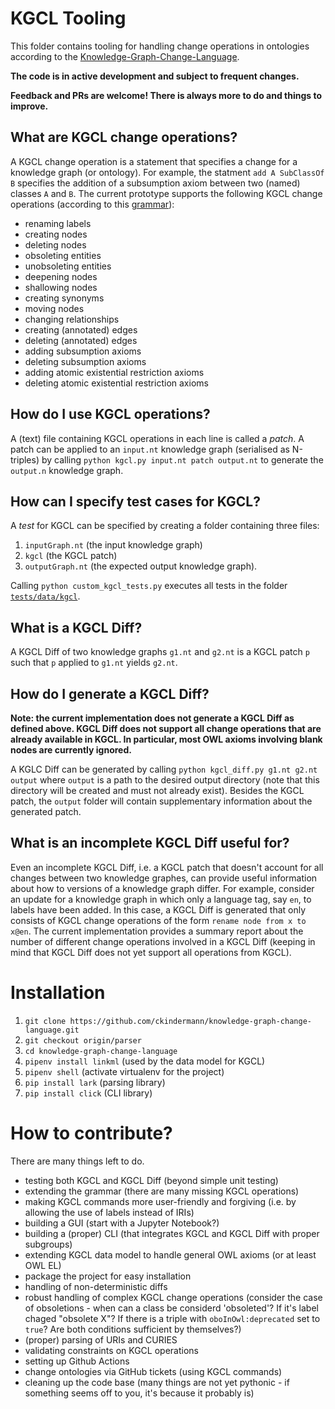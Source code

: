 # KGCL Tooling
This folder contains tooling for handling change operations in ontologies according to the [Knowledge-Graph-Change-Language](https://cmungall.github.io/knowledge-graph-change-language/).

**The code is in active development and subject to frequent changes.**

**Feedback and PRs are welcome! There is always more to do and things to improve.**


## What are KGCL change operations?

A KGCL change operation is a statement that specifies a change for a knowledge graph (or ontology). 
For example, the statment `add A SubClassOf B` specifies the addition of a subsumption axiom between two (named) classes `A` and `B`.
The current prototype supports the following KGCL change operations (according to this [grammar](https://github.com/ckindermann/knowledge-graph-change-language/blob/parser/kgcl_tool/grammar/kgcl.lark)):
- renaming labels
- creating nodes
- deleting nodes
- obsoleting entities
- unobsoleting entities
- deepening nodes
- shallowing nodes
- creating synonyms
- moving nodes
- changing relationships 
- creating (annotated) edges
- deleting (annotated) edges
- adding subsumption axioms
- deleting subsumption axioms
- adding atomic existential restriction axioms
- deleting atomic existential restriction axioms 

## How do I use KGCL operations?

A (text) file containing KGCL operations in each line is called a _patch_. A patch can be applied to an `input.nt` knowledge graph (serialised as N-triples) by calling `python kgcl.py input.nt patch output.nt` to generate the `output.n` knowledge graph.
 
## How can I specify test cases for KGCL?

A _test_ for KGCL can be specified by creating a folder containing three files:
1. `inputGraph.nt` (the input knowledge graph)
2. `kgcl` (the KGCL patch)
3. `outputGraph.nt` (the expected output knowledge graph).  

Calling `python custom_kgcl_tests.py` executes all tests in the folder [`tests/data/kgcl`](https://github.com/ckindermann/knowledge-graph-change-language/tree/parser/kgcl_tool/tests/data/kgcl).

## What is a KGCL Diff?

A KGCL Diff of two knowledge graphs `g1.nt` and `g2.nt` is a KGCL patch `p` such that `p` applied to `g1.nt` yields `g2.nt`.

## How do I generate a KGCL Diff?

**Note: the current implementation does not generate a KGCL Diff as defined above. KGCL Diff does not support all change operations that are already available in KGCL. In particular, most OWL axioms involving blank nodes are currently ignored.**

A KGLC Diff can be generated by calling `python kgcl_diff.py g1.nt g2.nt output` where `output` is a path to the desired output directory (note that this directory will be created and must not already exist). Besides the KGCL patch, the `output` folder will contain supplementary information about the generated patch.

## What is an incomplete KGCL Diff useful for?

Even an incomplete KGCL Diff, i.e. a KGCL patch that doesn't account for all changes between two knowledge graphes, can provide useful information about how to versions of a knowledge graph differ.
For example, consider an update for a knowledge graph in which only a language tag, say `en`, to labels have been added. In this case, a KGCL Diff is generated that only consists of KGCL change operations
of the form `rename node from x to x@en`. The current implementation provides a summary report about the number of different change operations involved in a KGCL Diff (keeping in mind that KGCL Diff does not yet support all operations from KGCL).

# Installation

1. `git clone https://github.com/ckindermann/knowledge-graph-change-language.git`
2. `git checkout origin/parser`
4. `cd knowledge-graph-change-language` 
4. `pipenv install linkml` (used by the data model for KGCL) 
5. `pipenv shell` (activate virtualenv for the project)
6. `pip install lark` (parsing library)
7. `pip install click` (CLI library)

# How to contribute?

There are many things left to do. 
- testing both KGCL and KGCL Diff (beyond simple unit testing)
- extending the grammar (there are many missing KGCL operations)
- making KGCL commands more user-friendly and forgiving (i.e. by allowing the use of labels instead of IRIs)
- building a GUI (start with a Jupyter Notebook?)
- building a (proper) CLI (that integrates KGCL and KGCL Diff with proper subgroups)
- extending KGCL data model to handle general OWL axioms (or at least OWL EL)
- package the project for easy installation
- handling of non-deterministic diffs
- robust handling of complex KGCL change operations (consider the case of obsoletions - when can a class be considerd 'obsoleted'? If it's label chaged "obsolete X"? If there is a triple with `oboInOwl:deprecated` set to `true`? Are both conditions sufficient by themselves?)
- (proper) parsing of URIs and CURIES 
- validating constraints on KGCL operations
- setting up Github Actions
- change ontologies via GitHub tickets (using KGCL commands)
- cleaning up the code base (many things are not yet pythonic - if something seems off to you, it's because it probably is)
